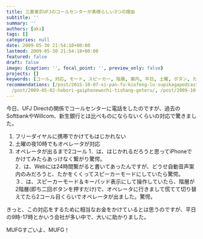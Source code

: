 ```yaml
---
title: 三菱東京UFJのコールセンターが素晴らしい3つの理由
subtitle: ''
summary: ''
authors: [aki]
tags: []
categories: null
date: 2009-05-30 21:54:18+00:00
lastmod: 2009-05-30 21:54:18+00:00
featured: false
draft: false
image: {caption: '', focal_point: '', preview_only: false}
projects: []
keywords: [コール, 対応, モード, スピーカー, 階層, 案内, 平日, 土曜, ボタン, たか]
recommendations: [/post/2015-10-07-xi-pan-fu-kiofeng-lu-supikagapodcastwen-kunonisugoibian-li/,
  /post/2009-05-02-hobori-gaiphonewochi-tishang-geteru/, /post/2009-10-27-itunomanika-wptouchgadao-ru-sareteita/]
---
```

今日、UFJ Directの関係でコールセンターに電話をしたのですが、過去のSoftbankやWillcom、新生銀行とは比べものにならないくらいの対応で驚きました。

1. フリーダイヤルに携帯でかけてもはじかれない
2. 土曜の夜10時でもオペレータが対応
3. オペレータが出るまで2コール
1．は、はじかれるだろうと思ってiPhoneでかけてみたらあっけなく繋がり驚愕。  
2．は、Webには24時間繋がると書いてあったんですが、どうせ自動音声案内のみだろうと、たかをくくってスピーカーモードにしていたら驚愕。  
３．は、スピーカーモード＆キーパッド表示にして操作していたら、階層が2階層(即ち二回ボタンを押すだけ)で、オペレータに行きまして慌てて切り替えてたら2コール目くらいでオペレータが出ました。驚愕。

きっと、この対応をするために相当なお金をかけているとは思うのですが、平日の9時-17時とかいう会社が多い中で、大いに助かりました。

MUFGすごいよ、MUFG！


